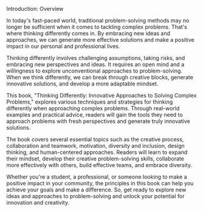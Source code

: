Introduction: Overview

In today's fast-paced world, traditional problem-solving methods may no longer be sufficient when it comes to tackling complex problems. That's where thinking differently comes in. By embracing new ideas and approaches, we can generate more effective solutions and make a positive impact in our personal and professional lives.

Thinking differently involves challenging assumptions, taking risks, and embracing new perspectives and ideas. It requires an open mind and a willingness to explore unconventional approaches to problem-solving. When we think differently, we can break through creative blocks, generate innovative solutions, and develop a more adaptable mindset.

This book, "Thinking Differently: Innovative Approaches to Solving Complex Problems," explores various techniques and strategies for thinking differently when approaching complex problems. Through real-world examples and practical advice, readers will gain the tools they need to approach problems with fresh perspectives and generate truly innovative solutions.

The book covers several essential topics such as the creative process, collaboration and teamwork, motivation, diversity and inclusion, design thinking, and human-centered approaches. Readers will learn to expand their mindset, develop their creative problem-solving skills, collaborate more effectively with others, build effective teams, and embrace diversity.

Whether you're a student, a professional, or someone looking to make a positive impact in your community, the principles in this book can help you achieve your goals and make a difference. So, get ready to explore new ideas and approaches to problem-solving and unlock your potential for innovation and creativity.
